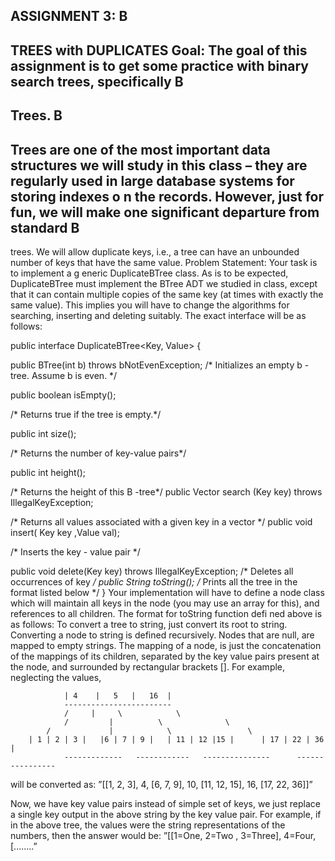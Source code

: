 ASSIGNMENT 3: B
-
TREES with DUPLICATES
Goal:
The goal of this assignment is to get some practice with binary search trees, specifically B
-
Trees. B
-
Trees are 
one  of  the  most  important  data  structures  we  will  study  in  this  class 
–
they  are  regularly  used  in  large  database 
systems  for  storing  indexes  o
n  the  records.  However,  just  for  fun,  we  will  make  one  significant  departure  from 
standard  B
-
trees.  We  will  allow  duplicate  keys,  i.e.,  a  tree  can  have  an  unbounded  number  of  keys  that  have  the 
same value. 
Problem  Statement:
Your 
task  is  to  implement  a  g
eneric  DuplicateBTree  class.  As  is  to  be  expected, 
DuplicateBTree must implement the BTree ADT we studied in class, except that it can contain multiple copies of the 
same key (at times with exactly the same value). This implies you will have  to change  the 
algorithms for searching, 
inserting and deleting suitably. The exact interface will be as follows:

public interface DuplicateBTree<Key, Value> {

public BTree(int b) throws bNotEvenException;
/* Initializes an empty b - tree. Assume b is even. */

public
boolean isEmpty();  

/* Returns true if the tree is empty.*/

public int size(); 
 
/* Returns the number of key-value pairs*/

public int height(); 
 
/* Returns the height of this B -tree*/
public Vector<Value> search (Key key) throws IllegalKeyException; 


/* Returns all values associated with a given key in a vector */
public void insert( Key key ,Value val); 

/* Inserts the key - value pair */

public void delete(Key key) throws IllegalKeyException; 
/* Deletes all occurrences of key */
public String toString(); 
/* Prints all the tree in the format listed below */
}
Your implementation will have to define a node class which will maintain all keys in the node (you may use an array 
for this), and references to all children. The format for toString function defi
ned above is as follows:
To  convert  a  tree to  string,  just  convert  its  root  to  string.  Converting  a  node  to  string  is  defined  recursively.  Nodes 
that are null, are mapped to empty strings. The mapping of a node, is just the concatenation of the mappings of
its 
children,  separated  by  the  key  value  pairs  present  at  the  node,  and  surrounded  by  rectangular  brackets  [].  For 
example, neglecting the values, 


				| 4    |   5   |   16  |
				------------------------
				/     |     \            \
			    /         |          \              \ 
			/             |            \                 \
		| 1 | 2 | 3 |   |6 | 7 | 9 |   | 11 | 12 |15 |      | 17 | 22 | 36 |
                -------------   ------------   ---------------      ----------------


will be converted as:
”[[1, 2, 3], 4, [6, 7, 9], 10, [11, 12, 15], 16, [17, 22, 36]]”


Now, we have key value pairs instead of simple set of keys, we just replace a single key output in the above string by 
the key value pair. For example, if in the above tree, the values were the string representations of the numbers, then 
the answer would be:
”[[1=One, 2=Two
, 3=Three], 4=Four, [........”


